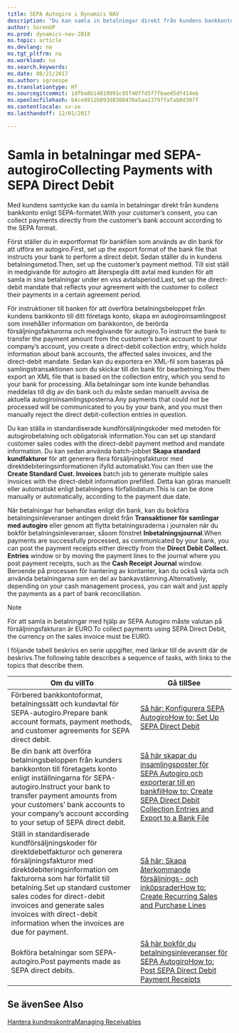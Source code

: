```yaml
---
title: SEPA Autogiro i Dynamics NAV
description: "Du kan samla in betalningar direkt från kundens bankkonto enligt SEPA-formatet."
author: SorenGP
ms.prod: dynamics-nav-2018
ms.topic: article
ms.devlang: na
ms.tgt_pltfrm: na
ms.workload: na
ms.search.keywords: 
ms.date: 08/21/2017
ms.author: sgroespe
ms.translationtype: HT
ms.sourcegitcommit: 1dfba8b14019991c95f40ffd5f7fbaed5df414eb
ms.openlocfilehash: b4ce9912b893d8308470a5aa2379ffafab0d307f
ms.contentlocale: sv-se
ms.lasthandoff: 12/01/2017

---
```

# <a name="collecting-payments-with-sepa-direct-debit"></a><span data-ttu-id="5b4a3-103">Samla in betalningar med SEPA-autogiro</span><span class="sxs-lookup"><span data-stu-id="5b4a3-103">Collecting Payments with SEPA Direct Debit</span></span>
<span data-ttu-id="5b4a3-104">Med kundens samtycke kan du samla in betalningar direkt från kundens bankkonto enligt SEPA-formatet.</span><span class="sxs-lookup"><span data-stu-id="5b4a3-104">With your customer’s consent, you can collect payments directly from the customer’s bank account according to the SEPA format.</span></span>  

 <span data-ttu-id="5b4a3-105">Först ställer du in exportformat för bankfilen som används av din bank för att utföra en autogiro.</span><span class="sxs-lookup"><span data-stu-id="5b4a3-105">First, set up the export format of the bank file that instructs your bank to perform a direct debit.</span></span> <span data-ttu-id="5b4a3-106">Sedan ställer du in kundens betalningsmetod.</span><span class="sxs-lookup"><span data-stu-id="5b4a3-106">Then, set up the customer’s payment method.</span></span> <span data-ttu-id="5b4a3-107">Till sist ställ in medgivande för autogiro att återspegla ditt avtal med kunden för att samla in sina betalningar under en viss avtalsperiod.</span><span class="sxs-lookup"><span data-stu-id="5b4a3-107">Last, set up the direct-debit mandate that reflects your agreement with the customer to collect their payments in a certain agreement period.</span></span>  

 <span data-ttu-id="5b4a3-108">För instruktioner till banken för att överföra betalningsbeloppet från kundens bankkonto till ditt företags konto, skapa en autogiroinsamlingpost som innehåller information om bankkonton, de berörda försäljningsfakturorna och medgivande för autogiro.</span><span class="sxs-lookup"><span data-stu-id="5b4a3-108">To instruct the bank to transfer the payment amount from the customer’s bank account to your company’s account, you create a direct-debit collection entry, which holds information about bank accounts, the affected sales invoices, and the direct-debit mandate.</span></span> <span data-ttu-id="5b4a3-109">Sedan kan du exportera en XML-fil som baseras på samlingstransaktionen som du skickar till din bank för bearbetning.</span><span class="sxs-lookup"><span data-stu-id="5b4a3-109">You then export an XML file that is based on the collection entry, which you send to your bank for processing.</span></span> <span data-ttu-id="5b4a3-110">Alla betalningar som inte kunde behandlas meddelas till dig av din bank och du måste sedan manuellt avvisa de aktuella autogiroinsamlingsposterna.</span><span class="sxs-lookup"><span data-stu-id="5b4a3-110">Any payments that could not be processed will be communicated to you by your bank, and you must then manually reject the direct debit-collection entries in question.</span></span>  

 <span data-ttu-id="5b4a3-111">Du kan ställa in standardiserade kundförsäljningskoder med metoden för autogirobetalning och obligatorisk information.</span><span class="sxs-lookup"><span data-stu-id="5b4a3-111">You can set up standard customer sales codes with the direct-debit payment method and mandate information.</span></span> <span data-ttu-id="5b4a3-112">Du kan sedan använda batch-jobbet **Skapa standard kundfakturor** för att generera flera försäljningsfakturor med direktdebiteringsinformationen ifylld automatiskt.</span><span class="sxs-lookup"><span data-stu-id="5b4a3-112">You can then use the **Create Standard Cust. Invoices** batch job to generate multiple sales invoices with the direct-debit information prefilled.</span></span> <span data-ttu-id="5b4a3-113">Detta kan göras manuellt eller automatiskt enligt betalningens förfallodatum.</span><span class="sxs-lookup"><span data-stu-id="5b4a3-113">This is can be done manually or automatically, according to the payment due date.</span></span>  

 <span data-ttu-id="5b4a3-114">När betalningar har behandlas enligt din bank, kan du bokföra betalningsinleveranser antingen direkt från **Transaktioner för samlingar med autogiro** eller genom att flytta betalningsraderna i journalen när du bokför betalningsinleveranser, såsom fönstret **Inbetalningsjournal**.</span><span class="sxs-lookup"><span data-stu-id="5b4a3-114">When payments are successfully processed, as communicated by your bank, you can post the payment receipts either directly from the **Direct Debit Collect. Entries** window or by moving the payment lines to the journal where you post payment receipts, such as the **Cash Receipt Journal** window.</span></span> <span data-ttu-id="5b4a3-115">Beroende på processen för hantering av kontanter, kan du också vänta och använda betalningarna som en del av bankavstämning.</span><span class="sxs-lookup"><span data-stu-id="5b4a3-115">Alternatively, depending on your cash management process, you can wait and just apply the payments as a part of bank reconciliation.</span></span>  

> [!NOTE]  
>  <span data-ttu-id="5b4a3-116">För att samla in betalningar med hjälp av SEPA Autogiro måste valutan på försäljningsfakturan är EURO.</span><span class="sxs-lookup"><span data-stu-id="5b4a3-116">To collect payments using SEPA Direct Debit, the currency on the sales invoice must be EURO.</span></span>  

 <span data-ttu-id="5b4a3-117">I följande tabell beskrivs en serie uppgifter, med länkar till de avsnitt där de beskrivs.</span><span class="sxs-lookup"><span data-stu-id="5b4a3-117">The following table describes a sequence of tasks, with links to the topics that describe them.</span></span>   

|<span data-ttu-id="5b4a3-118">**Om du vill**</span><span class="sxs-lookup"><span data-stu-id="5b4a3-118">**To**</span></span>|<span data-ttu-id="5b4a3-119">**Gå till**</span><span class="sxs-lookup"><span data-stu-id="5b4a3-119">**See**</span></span>|  
|------------|-------------|  
|<span data-ttu-id="5b4a3-120">Förbered bankkontoformat, betalningssätt och kundavtal för SEPA-autogiro.</span><span class="sxs-lookup"><span data-stu-id="5b4a3-120">Prepare bank account formats, payment methods, and customer agreements for SEPA direct debit.</span></span>|[<span data-ttu-id="5b4a3-121">Så här: Konfigurera SEPA Autogiro</span><span class="sxs-lookup"><span data-stu-id="5b4a3-121">How to: Set Up SEPA Direct Debit</span></span>](finance-how-to-set-up-sepa-direct-debit.md)|  
|<span data-ttu-id="5b4a3-122">Be din bank att överföra betalningsbeloppen från kunders bankkonton till företagets konto enligt inställningarna för SEPA-autogiro.</span><span class="sxs-lookup"><span data-stu-id="5b4a3-122">Instruct your bank to transfer payment amounts from your customers’ bank accounts to your company’s account according to your setup of SEPA direct debit.</span></span>|[<span data-ttu-id="5b4a3-123">Så här skapar du insamlingsposter för SEPA Autogiro och exporterar till en bankfil</span><span class="sxs-lookup"><span data-stu-id="5b4a3-123">How to: Create SEPA Direct Debit Collection Entries and Export to a Bank File</span></span>](finance-how-create-sepa-direct-debit-collection-entries-export-bank-file.md)|  
|<span data-ttu-id="5b4a3-124">Ställ in standardiserade kundförsäljningskoder för direktdebetfakturor och generera försäljningsfakturor med direktdebiteringsinformation om fakturorna som har förfallit till betalning.</span><span class="sxs-lookup"><span data-stu-id="5b4a3-124">Set up standard customer sales codes for direct-debit invoices and generate sales invoices with direct-debit information when the invoices are due for payment.</span></span>|[<span data-ttu-id="5b4a3-125">Så här: Skapa återkommande försäljnings- och inköpsrader</span><span class="sxs-lookup"><span data-stu-id="5b4a3-125">How to: Create Recurring Sales and Purchase Lines</span></span>](sales-how-work-standard-lines.md)|  
|<span data-ttu-id="5b4a3-126">Bokföra betalningar som SEPA-autogiro.</span><span class="sxs-lookup"><span data-stu-id="5b4a3-126">Post payments made as SEPA direct debits.</span></span>|[<span data-ttu-id="5b4a3-127">Så här bokför du betalningsinleveranser för SEPA Autogiro</span><span class="sxs-lookup"><span data-stu-id="5b4a3-127">How to: Post SEPA Direct Debit Payment Receipts</span></span>](finance-how-to-post-sepa-direct-debit-payment-receipts.md)|  

## <a name="see-also"></a><span data-ttu-id="5b4a3-128">Se även</span><span class="sxs-lookup"><span data-stu-id="5b4a3-128">See Also</span></span>  
[<span data-ttu-id="5b4a3-129">Hantera kundreskontra</span><span class="sxs-lookup"><span data-stu-id="5b4a3-129">Managing Receivables</span></span>](receivables-manage-receivables.md)

